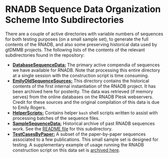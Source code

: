 # RNADB Sequence Data Organization Scheme Into Subdirectories

There are a couple of active directories with variable numbers of sequences for both testing purposes (on a small sample set), to generate the full contents of the RNADB, and also some preserving historical data used by gtDMMB projects. The following lists of the contents of the relevant subdirectories found in the repository:

* [**DatabaseSequenceData:**](https://github.gatech.edu/gtDMMB/RNADB-sequence-data/tree/master/DatabaseSequenceData) The primary active compendia of sequences we have available for RNADB. Note that processing this entire directory at a single session with the construction script is time consuming.
* [**EmilyOldSequenceSources:**](https://github.gatech.edu/gtDMMB/RNADB-sequence-data/tree/master/EmilyOldSequenceSources) This directory contains the historical contents of the first internal instantiation of the RNADB project. It has been archived here for posterity. The data was retrieved (if memory serves) from the online databases on the RNADB Plesk webservers. Credit for these sources and the original compilation of this data is due to Emily Rogers.
* [**HelperScripts:**](https://github.gatech.edu/gtDMMB/RNADB-sequence-data/tree/master/HelperScripts) Contains helper ``bash`` shell scripts written to assist with processing batches of the sequence files.
* [**SampleSequenceData:**](https://github.gatech.edu/gtDMMB/RNADB-sequence-data/tree/master/SampleSequenceData) Historical archive of past RNADB sequences work. See the [README file](https://github.gatech.edu/gtDMMB/RNADB-sequence-data/blob/master/SampleSequenceData/SAMPLE_DATA_README.md) for this subdirectory.
* [**TestCasesByPaper:**](https://github.gatech.edu/gtDMMB/RNADB-sequence-data/tree/master/TestCasesByPaper) A subset of the paper-by-paper sequences associated to a few publications. This small sample set is designed for testing. A supplementary example of usage running the RNADB construction script on this data set is [archived here](https://github.gatech.edu/gtDMMB/RNADB-construction/wiki/ExampleUsage#another-example-from-the-week-of-june-24-2020-meeting-notes).
